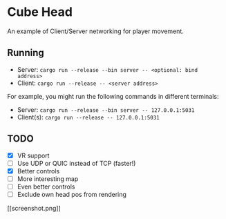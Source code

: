 # Cube Head
An example of Client/Server networking for player movement.

## Running
* Server: `cargo run --release --bin server -- <optional: bind address>`
* Client: `cargo run --release -- <server address>`

For example, you might run the following commands in different terminals:
* Server: `cargo run --release --bin server -- 127.0.0.1:5031`
* Client(s): `cargo run --release -- 127.0.0.1:5031`

## TODO
- [x] VR support
- [ ] Use UDP or QUIC instead of TCP (faster!)
- [x] Better controls
- [ ] More interesting map
- [ ] Even better controls
- [ ] Exclude own head pos from rendering

[[screenshot.png]]
